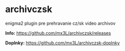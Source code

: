 archivczsk
==========
enigma2 plugin pre prehravanie cz/sk video archivov

**Info:** https://github.com/mx3L/archivczsk/releases

**Doplnky:** https://github.com/mx3L/archivczsk-doplnky
